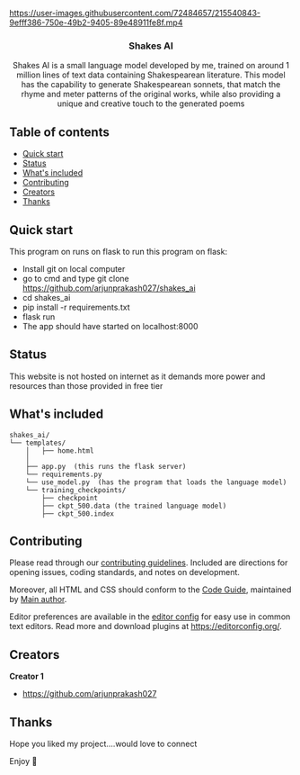 <p align="center">


https://user-images.githubusercontent.com/72484657/215540843-9efff386-750e-49b2-9405-89e48911fe8f.mp4


  </a>

  <h3 align="center">Shakes AI</h3>

  <p align="center">
    Shakes AI is a small language model developed by me, trained on around 1 million lines of text data containing Shakespearean literature. This model has the capability to generate Shakespearean sonnets, that match the rhyme and meter patterns of the original works, while also providing a unique and creative touch to the generated poems
    <br>
  </p>
</p>


## Table of contents

- [Quick start](#quick-start)
- [Status](#status)
- [What's included](#whats-included)
- [Contributing](#contributing)
- [Creators](#creators)
- [Thanks](#thanks)


## Quick start

This program on runs on flask
to run this program on flask:

- Install git on local computer
- go to cmd and type git clone https://github.com/arjunprakash027/shakes_ai
- cd shakes_ai
- pip install -r requirements.txt
- flask run
- The app should have started on localhost:8000

## Status

This website is not hosted on internet as it demands more power and resources than those provided in free tier

## What's included


```text
shakes_ai/
└── templates/
    │   ├── home.html
    │  
    ├── app.py  (this runs the flask server)
    └── requirements.py
    └── use_model.py  (has the program that loads the language model)
    └── training_checkpoints/
        ├── checkpoint
        ├── ckpt_500.data (the trained language model)
        ├── ckpt_500.index
```


## Contributing

Please read through our [contributing guidelines](https://reponame/blob/master/CONTRIBUTING.md). Included are directions for opening issues, coding standards, and notes on development.

Moreover, all HTML and CSS should conform to the [Code Guide](https://github.com/mdo/code-guide), maintained by [Main author](https://github.com/usernamemainauthor).

Editor preferences are available in the [editor config](https://reponame/blob/master/.editorconfig) for easy use in common text editors. Read more and download plugins at <https://editorconfig.org/>.

## Creators

**Creator 1**

- <https://github.com/arjunprakash027>

## Thanks

Hope you liked my project....would love to connect


Enjoy :metal:
